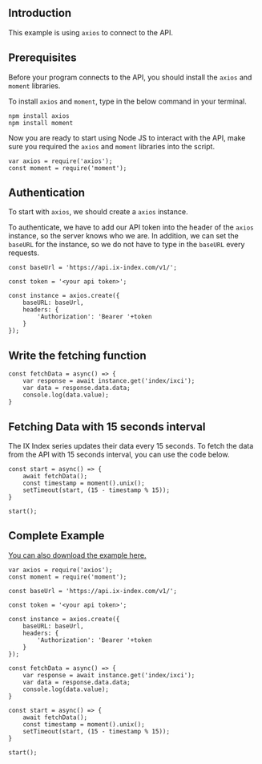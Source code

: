 ## Introduction
This example is using `axios` to connect to the API.

## Prerequisites

Before your program connects to the API, you should install the `axios` and `moment` libraries.

To install `axios` and `moment`, type in the below command in your terminal.

```
npm install axios
npm install moment
```

Now you are ready to start using Node JS to interact with the API, make sure you required the `axios` and `moment` libraries into the script.

```
var axios = require('axios');
const moment = require('moment');
```

## Authentication
To start with `axios`, we should create a `axios` instance.

To authenticate, we have to add our API token into the header of the `axios` instance, so the server knows who we are. 
In addition, we can set the `baseURL` for the instance, so we do not have to type in the `baseURL` every requests.

```
const baseUrl = 'https://api.ix-index.com/v1/';

const token = '<your api token>';

const instance = axios.create({
	baseURL: baseUrl,
	headers: { 
		'Authorization': 'Bearer '+token
	}
});
```

## Write the fetching function
```
const fetchData = async() => {
	var response = await instance.get('index/ixci');
	var data = response.data.data;
	console.log(data.value);
}
```

## Fetching Data with 15 seconds interval
The IX Index series updates their data every 15 seconds. To fetch the data from the API with 15 seconds interval, you can use the code below.
```
const start = async() => {
	await fetchData();
	const timestamp = moment().unix();
	setTimeout(start, (15 - timestamp % 15));
}

start();
```

## Complete Example

[You can also download the example here.](https://github.com/ix-index/node-example)


```
var axios = require('axios');
const moment = require('moment');

const baseUrl = 'https://api.ix-index.com/v1/';

const token = '<your api token>';

const instance = axios.create({
	baseURL: baseUrl,
	headers: { 
		'Authorization': 'Bearer '+token
	}
});

const fetchData = async() => {
	var response = await instance.get('index/ixci');
	var data = response.data.data;
	console.log(data.value);
}

const start = async() => {
	await fetchData();
	const timestamp = moment().unix();
	setTimeout(start, (15 - timestamp % 15));
}

start();
```